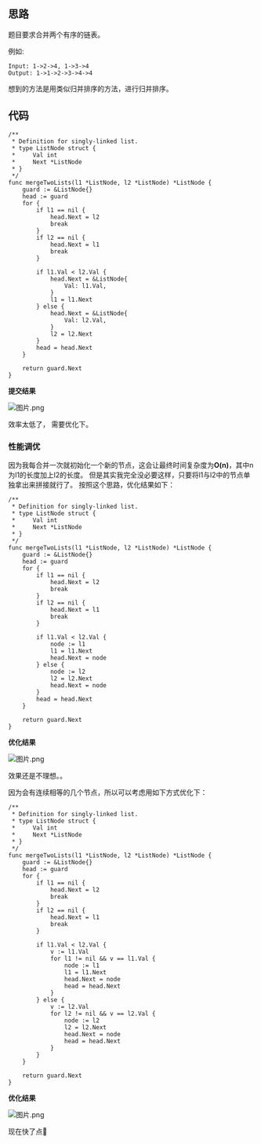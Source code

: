 ## 思路
题目要求合并两个有序的链表。

例如:
```
Input: 1->2->4, 1->3->4
Output: 1->1->2->3->4->4
```
想到的方法是用类似归并排序的方法，进行归并排序。

## 代码
```golang
/**
 * Definition for singly-linked list.
 * type ListNode struct {
 *     Val int
 *     Next *ListNode
 * }
 */
func mergeTwoLists(l1 *ListNode, l2 *ListNode) *ListNode {
	guard := &ListNode{}
	head := guard
	for {
		if l1 == nil {
			head.Next = l2
			break
		}
		if l2 == nil {
			head.Next = l1
			break
		}

		if l1.Val < l2.Val {
			head.Next = &ListNode{
				Val: l1.Val,
			}
			l1 = l1.Next
		} else {
			head.Next = &ListNode{
				Val: l2.Val,
			}
			l2 = l2.Next
		}
        head = head.Next
	}

	return guard.Next
}
```

**提交结果**

![图片.png](https://pic.leetcode-cn.com/ab7af8232ebd8d794c65b8de85d36d476069c53b7462773405cf0e8a3e412dbd-%E5%9B%BE%E7%89%87.png)

效率太低了， 需要优化下。

### 性能调优
因为我每合并一次就初始化一个新的节点，这会让最终时间复杂度为**O(n)**，其中n为l1的长度加上l2的长度。
但是其实我完全没必要这样，只要将l1与l2中的节点单独拿出来拼接就行了。
按照这个思路，优化结果如下：
```golang
/**
 * Definition for singly-linked list.
 * type ListNode struct {
 *     Val int
 *     Next *ListNode
 * }
 */
func mergeTwoLists(l1 *ListNode, l2 *ListNode) *ListNode {
	guard := &ListNode{}
	head := guard
	for {
		if l1 == nil {
			head.Next = l2
			break
		}
		if l2 == nil {
			head.Next = l1
			break
		}

		if l1.Val < l2.Val {
			node := l1
			l1 = l1.Next
			head.Next = node
		} else {
			node := l2
			l2 = l2.Next
			head.Next = node
		}
		head = head.Next
	}

	return guard.Next
}
````
**优化结果**

![图片.png](https://pic.leetcode-cn.com/2c79f99f60a480a5443dd3cace3fdddbc83ac4da06094c1ea5c2f8fa0f09aea7-%E5%9B%BE%E7%89%87.png)


效果还是不理想。。

因为会有连续相等的几个节点，所以可以考虑用如下方式优化下：
```golang
/**
 * Definition for singly-linked list.
 * type ListNode struct {
 *     Val int
 *     Next *ListNode
 * }
 */
func mergeTwoLists(l1 *ListNode, l2 *ListNode) *ListNode {
	guard := &ListNode{}
	head := guard
	for {
		if l1 == nil {
			head.Next = l2
			break
		}
		if l2 == nil {
			head.Next = l1
			break
		}

		if l1.Val < l2.Val {
			v := l1.Val
			for l1 != nil && v == l1.Val {
				node := l1
				l1 = l1.Next
				head.Next = node
				head = head.Next
			}
		} else {
			v := l2.Val
			for l2 != nil && v == l2.Val {
				node := l2
				l2 = l2.Next
				head.Next = node
				head = head.Next
			}
		}
	}

	return guard.Next
}
```
**优化结果**

![图片.png](https://pic.leetcode-cn.com/f91627949fb71812e6a42baed6d7ee710c729db9146ac8f37261d175ee63759d-%E5%9B%BE%E7%89%87.png)

现在快了点💪

